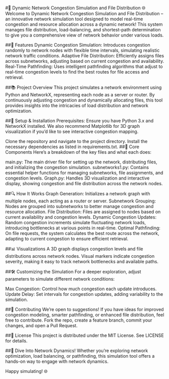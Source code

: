 
#🚀 Dynamic Network Congestion Simulation and File Distribution 🌐
Welcome to Dynamic Network Congestion Simulation and File Distribution – an innovative network simulation tool designed to model real-time congestion and resource allocation across a dynamic network! This system manages file distribution, load-balancing, and shortest-path determination to give you a comprehensive view of network behavior under various loads.

##🌟 Features
Dynamic Congestion Simulation: Introduces congestion randomly to network nodes with flexible time intervals, simulating realistic network traffic conditions.
Adaptive File Distribution: Efficiently assigns files across subnetworks, adjusting based on current congestion and availability.
Real-Time Pathfinding: Uses intelligent pathfinding algorithms that adjust to real-time congestion levels to find the best routes for file access and retrieval.

##📚 Project Overview
This project simulates a network environment using Python and NetworkX, representing each node as a server or router. By continuously adjusting congestion and dynamically allocating files, this tool provides insights into the intricacies of load distribution and network optimization.

##🧰 Setup & Installation
Prerequisites: Ensure you have Python 3.x and NetworkX installed. We also recommend Matplotlib for 3D graph visualization if you’d like to see interactive congestion mapping.

Clone the repository and navigate to the project directory.
Install the necessary dependencies as listed in requirements.txt.
##🧩 Core Components
Here’s a breakdown of the key files and what each does:

main.py: The main driver file for setting up the network, distributing files, and initializing the congestion simulation.
subnetworks1.py: Contains essential helper functions for managing subnetworks, file assignments, and congestion levels.
Graph.py: Handles 3D visualization and interactive display, showing congestion and file distribution across the network nodes.

##🔍 How It Works
Graph Generation: Initializes a network graph with multiple nodes, each acting as a router or server.
Subnetwork Grouping: Nodes are grouped into subnetworks to better manage congestion and resource allocation.
File Distribution: Files are assigned to nodes based on current availability and congestion levels.
Dynamic Congestion Updates: Random congestion increments simulate fluctuating network loads, introducing bottlenecks at various points in real-time.
Optimal Pathfinding: On file requests, the system calculates the best route across the network, adapting to current congestion to ensure efficient retrieval.

##📊 Visualizations
A 3D graph displays congestion levels and file distributions across network nodes. Visual markers indicate congestion severity, making it easy to track network bottlenecks and available paths.



##🛠 Customizing the Simulation
For a deeper exploration, adjust parameters to simulate different network conditions:

Max Congestion: Control how much congestion each update introduces.
Update Delay: Set intervals for congestion updates, adding variability to the simulation.

##🤝 Contributing
We’re open to suggestions! If you have ideas for improved congestion modeling, smarter pathfinding, or enhanced file distribution, feel free to contribute. Fork the repo, create a feature branch, commit your changes, and open a Pull Request.

##📄 License
This project is distributed under the MIT License. See LICENSE for details.

##🎉 Dive Into Network Dynamics!
Whether you’re exploring network optimization, load balancing, or pathfinding, this simulation tool offers a hands-on way to engage with network dynamics.

Happy simulating! 🌐
